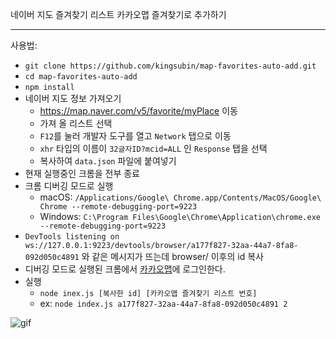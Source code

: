 네이버 지도 즐겨찾기 리스트 카카오맵 즐겨찾기로 추가하기

---

사용법:
- `git clone https://github.com/kingsubin/map-favorites-auto-add.git`
- `cd map-favorites-auto-add`
- `npm install`
- 네이버 지도 정보 가져오기
  - https://map.naver.com/v5/favorite/myPlace 이동
  - 가져 올 리스트 선택
  - `F12`를 눌러 개발자 도구를 열고 `Network` 탭으로 이동
  - `xhr` 타입의 이름이 `32글자ID?mcid=ALL` 인 `Response` 탭을 선택
  - 복사하여 `data.json` 파일에 붙여넣기
- 현재 실행중인 크롬을 전부 종료
- 크롬 디버깅 모드로 실행
  - macOS: `/Applications/Google\ Chrome.app/Contents/MacOS/Google\ Chrome --remote-debugging-port=9223`
  - Windows: `C:\Program Files\Google\Chrome\Application\chrome.exe --remote-debugging-port=9223`
- `DevTools listening on ws://127.0.0.1:9223/devtools/browser/a177f827-32aa-44a7-8fa8-092d050c4891` 와 같은 메시지가 뜨는데 browser/ 이후의 id 복사
- 디버깅 모드로 실행된 크롬에서 [카카오맵](https://map.kakao.com/)에 로그인한다.
- 실행
  - `node inex.js [복사한 id] [카카오맵 즐겨찾기 리스트 번호]` 
  - ex: `node index.js a177f827-32aa-44a7-8fa8-092d050c4891 2`

![gif](https://github.com/kingsubin/map-favorites-auto-add/assets/60462865/baf89c2b-2f04-4688-9e9e-632be5a1797e)
